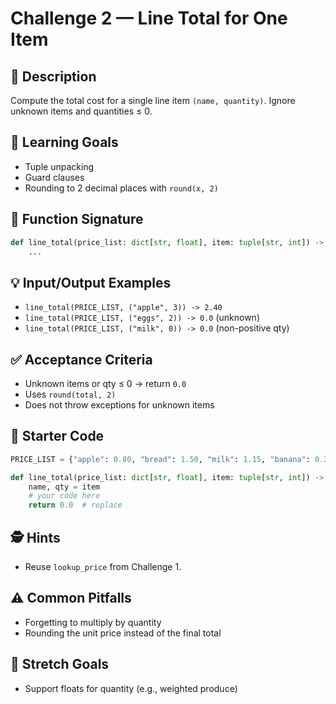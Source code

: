 # Challenge 2 — Line Total for One Item

## 📝 Description
Compute the total cost for a single line item `(name, quantity)`. Ignore unknown items and quantities ≤ 0.

## 🎯 Learning Goals
- Tuple unpacking  
- Guard clauses  
- Rounding to 2 decimal places with `round(x, 2)`  

## 🔧 Function Signature
```python
def line_total(price_list: dict[str, float], item: tuple[str, int]) -> float:
    ...
```

## 💡 Input/Output Examples
- `line_total(PRICE_LIST, ("apple", 3)) -> 2.40`  
- `line_total(PRICE_LIST, ("eggs", 2)) -> 0.0` (unknown)  
- `line_total(PRICE_LIST, ("milk", 0)) -> 0.0` (non-positive qty)  

## ✅ Acceptance Criteria
- Unknown items or qty ≤ 0 → return `0.0`  
- Uses `round(total, 2)`  
- Does not throw exceptions for unknown items  

## 🚀 Starter Code
```python
PRICE_LIST = {"apple": 0.80, "bread": 1.50, "milk": 1.15, "banana": 0.30}

def line_total(price_list: dict[str, float], item: tuple[str, int]) -> float:
    name, qty = item
    # your code here
    return 0.0  # replace
```

## 🕵️ Hints
- Reuse `lookup_price` from Challenge 1.  

## ⚠️ Common Pitfalls
- Forgetting to multiply by quantity  
- Rounding the unit price instead of the final total  

## 🌟 Stretch Goals
- Support floats for quantity (e.g., weighted produce)  
